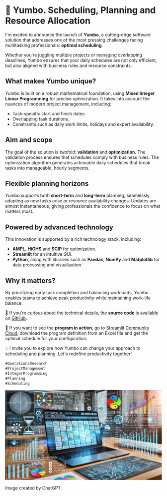 # 📅 Yumbo. Scheduling, Planning and Resource Allocation

I'm excited to announce the launch of **Yumbo**, a cutting-edge software solution that addresses one of the most pressing challenges facing multitasking professionals: **optimal scheduling**.


Whether you're juggling multiple projects or managing overlapping deadlines, Yumbo ensures that your daily schedules are not only efficient, but also aligned with business rules and resource constraints.


## What makes Yumbo unique?
Yumbo is built on a robust mathematical foundation, using **Mixed Integer Linear Programming** for precise optimization. It takes into account the nuances of modern project management, including:
+ Task-specific start and finish dates.
+ Overlapping task durations.
+ Constraints such as daily work limits, holidays and expert availability.


## Aim and scope
The goal of the solution is twofold: **validation** and **optimization**. The validation process ensures that schedules comply with business rules. The optimization algorithm generates actionable daily schedules that break tasks into manageable, hourly segments.


## Flexible planning horizons
Yumbo supports both **short-term** and **long-term** planning, seamlessly adapting as new tasks arise or resource availability changes. Updates are almost instantaneous, giving professionals the confidence to focus on what matters most.


## Powered by advanced technology
This innovation is supported by a rich technology stack, including:
+ **AMPL**, **HiGHS** and **SCIP** for optimization.
+ **Streamlit** for an intuitive GUI.
+ **Python**, along with libraries such as **Pandas**, **NumPy** and **Matplotlib** for data processing and visualization.


## Why it matters?
By prioritizing early task completion and balancing workloads, Yumbo enables teams to achieve peak productivity while maintaining work-life balance.

🔗 If you're curious about the technical details, the **source code** is available on [GitHub](https://github.com/romz-pl/yambo/).

🔗 If you want to see the **program in action**, go to [Streamlit Community Cloud](https://yumbo-ampl.streamlit.app/), download the program definition from an Excel file and get the optimal schedule for your configuration.

💡 I invite you to explore how Yumbo can change your approach to scheduling and planning. Let's redefine productivity together!


```
#OperationsResearch
#ProjectManagement
#IntegerProgramming
#Planning
#Scheduling
```

![Yumbo. Scheduling, Planning and Resource Allocation](./img.webp)

Image created by ChatGPT.

 
